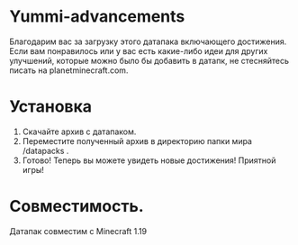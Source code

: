 # Yummi-advancements
Благодарим вас за загрузку этого датапака включающего достижения. Если вам понравилось или у вас есть какие-либо идеи для других улучшений, которые можно было бы добавить в датапк, не стесняйтесь писать на planetminecraft.com.

# Установка
1. Скачайте архив с датапаком.
2. Переместите полученный архив в директорию папки мира /datapacks .
3. Готово! Теперь вы можете увидеть новые достижения! Приятной игры!

# Совместимость.
Датапак совместим с Minecraft 1.19
